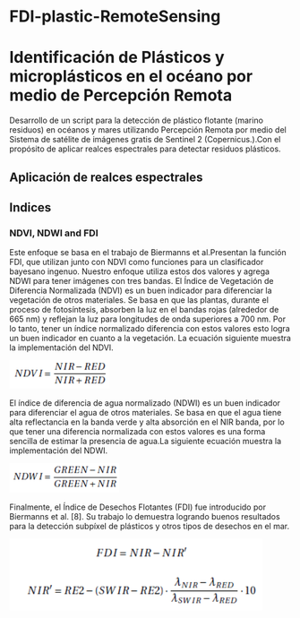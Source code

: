 # FDI-plastic-RemoteSensing
# Identificación de Plásticos y microplásticos en el océano por medio de Percepción Remota

Desarrollo de un script para la detección de plástico flotante (marino residuos) en océanos y mares utilizando Percepción Remota por medio del 
Sistema de satélite de imágenes gratis de Sentinel 2 (Copernicus.).Con el propósito de aplicar realces espectrales para detectar residuos plásticos.

## Aplicación de realces espectrales
## Indices

### NDVI, NDWI and FDI

Este enfoque se basa en el trabajo de Biermanns et al.Presentan la función FDI, que utilizan junto con NDVI como funciones para un clasificador bayesano ingenuo. Nuestro enfoque utiliza estos dos valores y agrega NDWI para tener imágenes con tres bandas.
El Índice de Vegetación de Diferencia Normalizada (NDVI) es un buen indicador para diferenciar la vegetación de otros materiales. Se basa en que las plantas, durante el proceso de fotosíntesis, absorben la luz en el bandas rojas (alrededor de 665 nm) y reflejan la luz para longitudes de onda superiores a 700 nm. Por lo tanto, tener un índice normalizado diferencia con estos valores esto logra un buen indicador en cuanto a la vegetación. La ecuación siguiente muestra la implementación del NDVI.

![formula NDVI](https://github.com/PedroTapia98/FDI-plastic-RemoteSensing/blob/main/IMAGE-README.png)

El índice de diferencia de agua normalizado (NDWI) es un buen indicador para diferenciar el agua de otros materiales. Se basa en que el agua tiene alta reflectancia en la banda verde y alta absorción en el NIR banda, por lo que tener una diferencia normalizada con estos valores es una forma sencilla de estimar la presencia de agua.La siguiente ecuación muestra la implementación del NDWI.

![formula NDWI](https://github.com/PedroTapia98/FDI-plastic-RemoteSensing/blob/main/IMAGE-README2.png)

Finalmente, el Índice de Desechos Flotantes (FDI) fue introducido por Biermanns et al. [8]. Su trabajo lo demuestra logrando buenos resultados para la detección subpíxel de plásticos y otros tipos de desechos en el mar.

![formula FDI](https://github.com/PedroTapia98/FDI-plastic-RemoteSensing/blob/main/IMAGE-README3.png)
